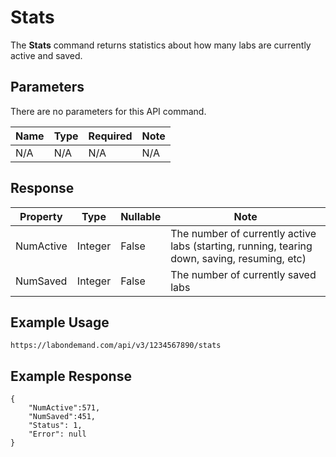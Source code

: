 # Stats

The **Stats** command returns statistics about how many labs are currently active and saved.

## Parameters

There are no parameters for this API command. 

|Name|Type|Required|Note|
|--- |--- |--- |--- |
|N/A|N/A|N/A|N/A|

## Response

|Property|Type|Nullable|Note|
|--- |--- |--- |--- |
|NumActive|Integer|False|The number of currently active labs (starting, running, tearing down, saving, resuming, etc)|
|NumSaved|Integer|False|The number of currently saved labs|

## Example Usage

```
https://labondemand.com/api/v3/1234567890/stats
```

## Example Response

```linenums
{
    "NumActive":571, 
    "NumSaved":451,
    "Status": 1,
    "Error": null 
}
```
